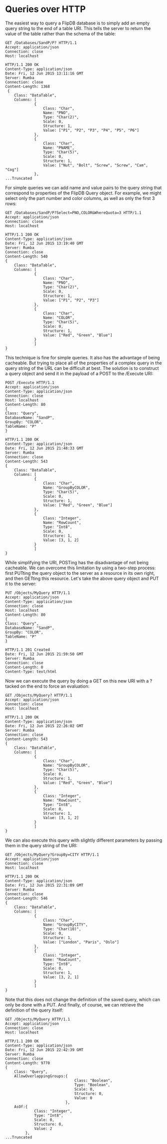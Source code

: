# Queries over HTTP

The easiest way to query a FlipDB database is to simply add an empty query string to the end of a
table URI. This tells the server to return the value of the table rather than the schema of the table:

~~~
GET /Databases/SandP/P? HTTP/1.1
Accept: application/json
Connection: close
Host: localhost

~~~

~~~
HTTP/1.1 200 OK
Content-Type: application/json
Date: Fri, 12 Jun 2015 13:11:16 GMT
Server: Rumba
Connection: close
Content-Length: 1368
 {
    Class: "DataTable",
    Columns: [
             {
                 Class: "Char",
                 Name: "PNO",
                 Type: "Char(2)",
                 Scale: 0,
                 Structure: 1,
                 Value: ["P1", "P2", "P3", "P4", "P5", "P6"]
             },
             {
                 Class: "Char",
                 Name: "PNAME",
                 Type: "Char(5)",
                 Scale: 0,
                 Structure: 1,
                 Value: ["Nut", "Bolt", "Screw", "Screw", "Cam", "Cog"]
             },
...Truncated
~~~

For simple queries we can add name and value pairs to the query string that correspond to
properties of the FlipDB Query object. For example, we might select only the part number and color
columns, as well as only the first 3 rows:

~~~
GET /Databases/SandP/P?Select=PNO,COLOR&WhereQuota=3 HTTP/1.1
Accept: application/json
Connection: close
Host: localhost

~~~

~~~
HTTP/1.1 200 OK
Content-Type: application/json
Date: Fri, 12 Jun 2015 13:19:40 GMT
Server: Rumba
Connection: close
Content-Length: 540
{
    Class: "DataTable",
    Columns: [
             {
                 Class: "Char",
                 Name: "PNO",
                 Type: "Char(2)",
                 Scale: 0,
                 Structure: 1,
                 Value: ["P1", "P2", "P3"]
             },
             {
                 Class: "Char",
                 Name: "COLOR",
                 Type: "Char(5)",
                 Scale: 0,
                 Structure: 1,
                 Value: ["Red", "Green", "Blue"]
             }
             ]
}
~~~

This technique is fine for simple queries. It also has the advantage of being cacheable. But trying
to place all of the properties of a complex query in the query string of the URL can be difficult
at best. The solution is to construct a query object and send it in the payload of a POST to the
/Execute URI:

~~~
POST /Execute HTTP/1.1
Accept: application/json
Content-Type: application/json
Connection: close
Host: localhost
Content-Length: 80
{
Class: "Query",
DatabaseName: "SandP",
GroupBy: "COLOR",
TableName: "P"
}
~~~

~~~
HTTP/1.1 200 OK
Content-Type: application/json
Date: Fri, 12 Jun 2015 21:48:33 GMT
Server: Rumba
Connection: close
Content-Length: 543
{
    Class: "DataTable",
    Columns: [
             {
                 Class: "Char",
                 Name: "GroupByCOLOR",
                 Type: "Char(5)",
                 Scale: 0,
                 Structure: 1,
                 Value: ["Red", "Green", "Blue"]
             },
             {
                 Class: "Integer",
                 Name: "RowCount",
                 Type: "Int8",
                 Scale: 0,
                 Structure: 1,
                 Value: [3, 1, 2]
             }
             ]
}
~~~

While simplifying the URI, POSTing has the disadvantage of not being cacheable.  We can overcome
this limitation by using a two-step process:  first PUTting the query object to the server as a
resource in its own right, and then GETting this resource. Let's take the above query object
and PUT it to the server:

~~~
PUT /Objects/MyQuery HTTP/1.1
Accept: application/json
Content-Type: application/json
Connection: close
Host: localhost
Content-Length: 80
{
Class: "Query",
DatabaseName: "SandP",
GroupBy: "COLOR",
TableName: "P"
}
~~~

~~~
HTTP/1.1 201 Created
Date: Fri, 12 Jun 2015 21:59:50 GMT
Server: Rumba
Connection: close
Content-Length: 0
Content-Type: text/html

~~~

Now we can execute the query by doing a GET on this new URI with a ? tacked on the end to force an evaluation:

~~~
GET /Objects/MyQuery? HTTP/1.1
Accept: application/json
Connection: close
Host: localhost

~~~

~~~
HTTP/1.1 200 OK
Content-Type: application/json
Date: Fri, 12 Jun 2015 22:26:02 GMT
Server: Rumba
Connection: close
Content-Length: 543
{
    Class: "DataTable",
    Columns: [
             {
                 Class: "Char",
                 Name: "GroupByCOLOR",
                 Type: "Char(5)",
                 Scale: 0,
                 Structure: 1,
                 Value: ["Red", "Green", "Blue"]
             },
             {
                 Class: "Integer",
                 Name: "RowCount",
                 Type: "Int8",
                 Scale: 0,
                 Structure: 1,
                 Value: [3, 1, 2]
             }
             ]
}
~~~

We can also execute this query with slightly different parameters by passing them in the query
string of the URI:

~~~
GET /Objects/MyQuery?GroupBy=CITY HTTP/1.1
Accept: application/json
Connection: close
Host: localhost

~~~

~~~
HTTP/1.1 200 OK
Content-Type: application/json
Date: Fri, 12 Jun 2015 22:31:09 GMT
Server: Rumba
Connection: close
Content-Length: 546
{
    Class: "DataTable",
    Columns: [
             {
                 Class: "Char",
                 Name: "GroupByCITY",
                 Type: "Char(10)",
                 Scale: 0,
                 Structure: 1,
                 Value: ["London", "Paris", "Oslo"]
             },
             {
                 Class: "Integer",
                 Name: "RowCount",
                 Type: "Int8",
                 Scale: 0,
                 Structure: 1,
                 Value: [3, 2, 1]
             }
             ]
}
~~~

Note that this does not change the definition of the saved query, which can only be done with a
PUT. And finally, of course, we can retrieve the definition of the query itself:

~~~
GET /Objects/MyQuery HTTP/1.1
Accept: application/json
Connection: close
Host: localhost
~~~

~~~
HTTP/1.1 200 OK
Content-Type: application/json
Date: Fri, 12 Jun 2015 22:42:39 GMT
Server: Rumba
Connection: close
Content-Length: 9770
{
    Class: "Query",
    AllowOverlappingGroups:{
                               Class: "Boolean",
                               Type: "Boolean",
                               Scale: 0,
                               Structure: 0,
                               Value: 0
                           },
    AsOf:{
             Class: "Integer",
             Type: "Int8",
             Scale: 0,
             Structure: 0,
             Value: 2
         },
...Truncated
~~~


